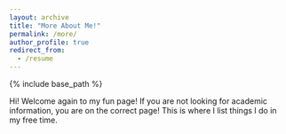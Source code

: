 ```yaml
---
layout: archive
title: "More About Me!"
permalink: /more/
author_profile: true
redirect_from:
  - /resume
---
```


{% include base_path %}

Hi! Welcome again to my fun page! If you are not looking for academic information, you are on the correct page! This is where I list things I do in my free time.
